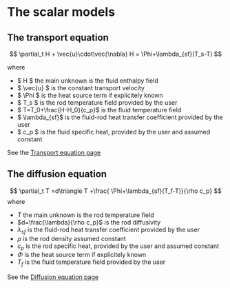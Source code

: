 The scalar models
=================

The transport equation	
----------------------
 
$$
 \partial_t H + \vec{u}\cdot\vec{\nabla} H = \Phi+\lambda_{sf}(T_s-T)
$$

where

- $ H $ the main unknown is the fluid enthalpy field
- $ \vec{u} $ is the constant transport velocity
- $ \Phi $ is the heat source term if explicitely known
- $ T_s $ is the rod temperature field provided by the user
- $ T=T_0+\frac{H-H_0}{c_p}$ is the fluid temperature field
- $ \lambda_{sf}$ is the fluid-rod heat transfer coefficient provided by the user
- $ c_p $ is the fluid specific heat, provided by the user and assumed constant

See the [Transport equation page](TransportEq.md)

The diffusion equation	
----------------------
$$
 \partial_t T =d\triangle T +\frac{ \Phi+\lambda_{sf}(T_f-T)}{\rho c_p}
$$
where
- $T$ the main unknown is the rod temperature field
- $d=\frac{\lambda}{\rho c_p}$ is the rod diffusivity
- $\lambda_{sf}$ is the fluid-rod heat transfer coefficient provided by the user
- $\rho$ is the rod density assumed constant
- $c_p$ is the rod specific heat, provided by the user and assumed constant
- $\Phi$ is the heat source term if explicitely known
- $T_f$ is the fluid temperature field provided by the user

See the [Diffusion equation page](DiffusionEq.md)

